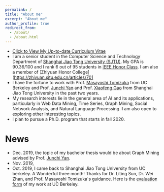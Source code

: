 ```yaml
---
permalink: /
title: "About me"
excerpt: "About me"
author_profile: true
redirect_from: 
  - /about/
  - /about.html
---
```

* [Click to View My Up-to-date Curriculum Vitae](http://jiaxiaosong.github.io/files/CV.pdf)
* I am a senior student in the Computer Science and Technology Department of [Shanghai Jiao Tong University (SJTU)](http://en.sjtu.edu.cn/). My GPA is 90.36/100 and I rank 6 out of 95 students in [IEEE Honor Class](http://english.seiee.sjtu.edu.cn/english/info/8338.htm). I am also a member of [Zhiyuan Honor College](https://zhiyuan.sjtu.edu.cn/articles/701
* I have the fortune to work with Prof. [Masayoshi Tomizuka](https://me.berkeley.edu/people/masayoshi-tomizuka/) from UC Berkeley and Prof. [Junchi Yan](http://thinklab.sjtu.edu.cn/index.html) and  Prof. [Xiaofeng Gao](http://www.cs.sjtu.edu.cn/~gao-xf/) from Shanghai Jiao Tong University in the past two years.
* My research interests lie in the general area of AI and its applications, particularly in Web Data Mining, Time Series, Graph Mining, Social Network Analysis, and Natural Language Processing. I am also open to exploring other interesting topics.
* I plan to pursue a Ph.D. program that starts in fall 2020.

News
======
* Dec. 2019, the topic of my bachelor thesis would be about Graph Mining advised by Prof. [Junchi Yan](http://thinklab.sjtu.edu.cn/index.html).
* Nov. 2019, 
* Oct. 2019, I came back to Shanghai Jiao Tong University from UC berkeley.  A Wonderful three month! Thanks for Dr. Liting Sun, Dr. Wei Zhan, and Prof. Masayoshi Tomizuka's guidance. Here is the [evaluation form](http://jiaxiaosong.github.io/files/j1_eval_Xiaosong_Jia_signed.pdf) of my work at UC Berkeley.
